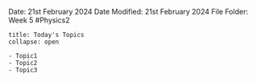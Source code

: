 Date: 21st February 2024
Date Modified: 21st February 2024
File Folder: Week 5
#Physics2

```ad-abstract
title: Today's Topics
collapse: open

- Topic1
- Topic2
- Topic3

```
